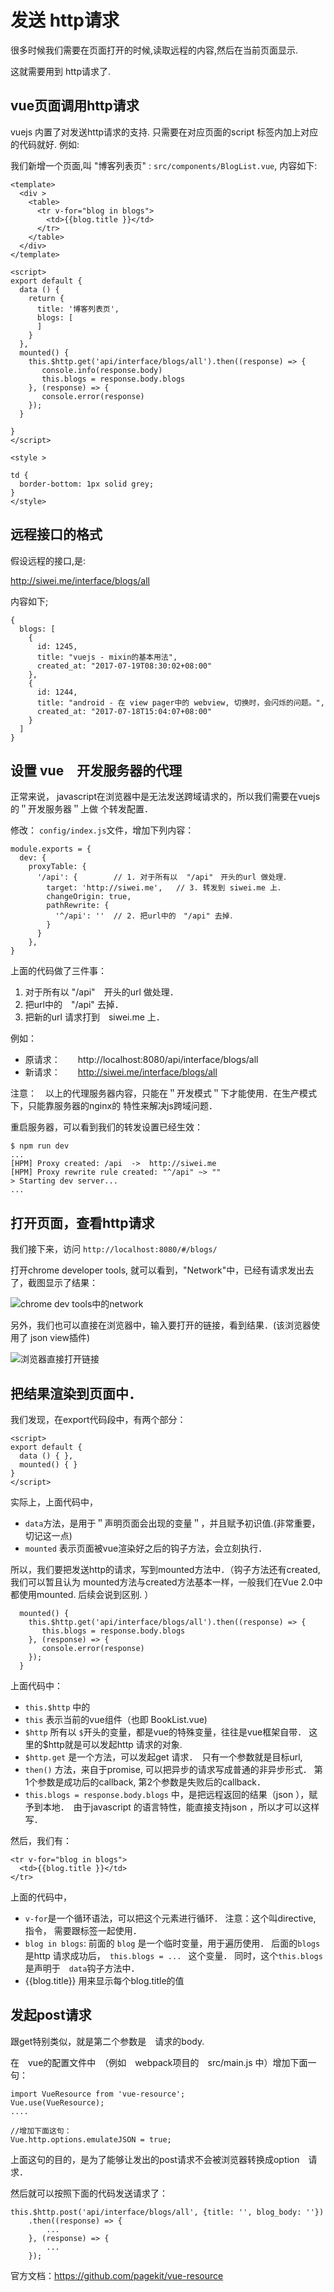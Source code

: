 # 发送 http请求

很多时候我们需要在页面打开的时候,读取远程的内容,然后在当前页面显示.

这就需要用到 http请求了.

## vue页面调用http请求

vuejs 内置了对发送http请求的支持. 只需要在对应页面的script 标签内加上对应的代码就好.
例如:

我们新增一个页面,叫 "博客列表页" :  `src/components/BlogList.vue`, 内容如下:

```
<template>
  <div >
    <table>
      <tr v-for="blog in blogs">
        <td>{{blog.title }}</td>
      </tr>
    </table>
  </div>
</template>

<script>
export default {
  data () {
    return {
      title: '博客列表页',
      blogs: [
      ]
    }
  },
  mounted() {
    this.$http.get('api/interface/blogs/all').then((response) => {
       console.info(response.body)
       this.blogs = response.body.blogs
    }, (response) => {
       console.error(response)
    });
  }

}
</script>

<style >

td {
  border-bottom: 1px solid grey;
}
</style>
```

## 远程接口的格式

假设远程的接口,是:

http://siwei.me/interface/blogs/all

内容如下;

```
{
  blogs: [
    {
      id: 1245,
      title: "vuejs - mixin的基本用法",
      created_at: "2017-07-19T08:30:02+08:00"
    },
    {
      id: 1244,
      title: "android - 在 view pager中的 webview, 切换时，会闪烁的问题。",
      created_at: "2017-07-18T15:04:07+08:00"
    }
  ]
}
```

## 设置 vue　开发服务器的代理

正常来说， javascript在浏览器中是无法发送跨域请求的，所以我们需要在vuejs的＂开发服务器＂上做
个转发配置．

修改：  `config/index.js`文件，增加下列内容：

```
module.exports = {
  dev: {
    proxyTable: {
      '/api': {        // 1. 对于所有以  "/api"　开头的url 做处理．
        target: 'http://siwei.me',   // 3. 转发到 siwei.me 上．
        changeOrigin: true,
        pathRewrite: {
          '^/api': ''  // 2. 把url中的　"/api" 去掉．
        }
      }
    },
}
```

上面的代码做了三件事：

1. 对于所有以  "/api"　开头的url 做处理．
2. 把url中的　"/api" 去掉．
3. 把新的url 请求打到　siwei.me 上．

例如：　
- 原请求：　　http://localhost:8080/api/interface/blogs/all
- 新请求：　　http://siwei.me/interface/blogs/all

注意：　以上的代理服务器内容，只能在＂开发模式＂下才能使用．在生产模式下，只能靠服务器的nginx的
特性来解决js跨域问题．

重启服务器，可以看到我们的转发设置已经生效：

```
$ npm run dev
...
[HPM] Proxy created: /api  ->  http://siwei.me
[HPM] Proxy rewrite rule created: "^/api" ~> ""
> Starting dev server...
...

```

## 打开页面，查看http请求

我们接下来，访问  `http://localhost:8080/#/blogs/`

打开chrome developer tools, 就可以看到，"Network"中，已经有请求发出去了，截图显示了结果：

![chrome dev tools中的network](./images/vue_chrome_dev_tool_network.png)

另外，我们也可以直接在浏览器中，输入要打开的链接，看到结果．(该浏览器使用了 json view插件)

![浏览器直接打开链接](./images/直接用浏览器打开要被代理服务器发出的请求.png)

## 把结果渲染到页面中．

我们发现，在export代码段中，有两个部分：

```
<script>
export default {
  data () { },
  mounted() { }
}
</script>

```
实际上，上面代码中，　

- `data`方法，是用于＂声明页面会出现的变量＂，并且赋予初识值.(非常重要，切记这一点)
- `mounted` 表示页面被vue渲染好之后的钩子方法，会立刻执行．

所以，我们要把发送http的请求，写到mounted方法中．（钩子方法还有created, 我们可以暂且认为
mounted方法与created方法基本一样，一般我们在Vue 2.0中都使用mounted. 后续会说到区别. ）


```
  mounted() {
    this.$http.get('api/interface/blogs/all').then((response) => {
       this.blogs = response.body.blogs
    }, (response) => {
       console.error(response)
    });
  }
```

上面代码中：

- `this.$http` 中的
- `this` 表示当前的vue组件（也即 BookList.vue)
- `$http` 所有以 `$`开头的变量，都是vue的特殊变量，往往是vue框架自带． 这里的$http就是可以发起http
请求的对象.
- `$http.get`  是一个方法，可以发起get 请求．　只有一个参数就是目标url,
- `then()` 方法，来自于promise, 可以把异步的请求写成普通的非异步形式．
第1个参数是成功后的callback,
第2个参数是失败后的callback．
- `this.blogs = response.body.blogs` 中，是把远程返回的结果（json ），赋予到本地．　由于javascript
的语言特性，能直接支持json ，所以才可以这样写．

然后，我们有：

```
<tr v-for="blog in blogs">
  <td>{{blog.title }}</td>
</tr>
```

上面的代码中，　
- `v-for`是一个循环语法，可以把<tr>这个元素进行循环． 注意：这个叫directive,　指令，
需要跟标签一起使用．
- `blog in blogs`: 前面的 `blog` 是一个临时变量，用于遍历使用．
后面的`blogs` 是http 请求成功后，　`this.blogs = ... ` 这个变量．
同时，这个`this.blogs` 是声明于　`data`钩子方法中．
- \{\{blog.title}} 用来显示每个blog.title的值

## 发起post请求


跟get特别类似，就是第二个参数是　请求的body.


在　vue的配置文件中　（例如　webpack项目的　src/main.js 中）增加下面一句：

```
import VueResource from 'vue-resource';
Vue.use(VueResource);
....

//增加下面这句：
Vue.http.options.emulateJSON = true;
```

上面这句的目的，是为了能够让发出的post请求不会被浏览器转换成option　请求．

然后就可以按照下面的代码发送请求了：

```
this.$http.post('api/interface/blogs/all', {title: '', blog_body: ''})
	.then((response) => {
		...
	}, (response) => {
		...
	});
```

官方文档：https://github.com/pagekit/vue-resource
